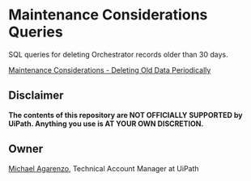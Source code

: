# Maintenance Considerations Queries

SQL queries for deleting Orchestrator records older than 30 days.

[Maintenance Considerations - Deleting Old Data Periodically](https://docs.uipath.com/installation-and-upgrade/docs/maintenance-considerations#deleting-old-data-periodically)

## Disclaimer

**The contents of this repository are NOT OFFICIALLY SUPPORTED by UiPath. Anything you use is AT YOUR OWN DISCRETION.**

## Owner

[Michael Agarenzo](https://linkedin.com/in/magarenzo), Technical Account Manager at UiPath
